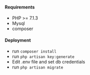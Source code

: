 #### Requirements

 - PHP >= 7.1.3
 - Mysql
 - composer
 
#### Deployment
 
 - run `composer install`
 - run `php artisan key:generate`
 - Edit .env file and set db credentials
 - run `php artisan migrate`
